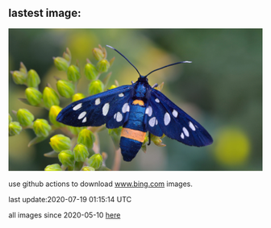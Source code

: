 ## lastest image:
![](images/NineSpotted.jpg)

use github actions to download www.bing.com images.

last update:2020-07-19 01:15:14 UTC

all images since 2020-05-10 [here](https://github.com/counter2015/bing-daily-images/tree/master/images) 
